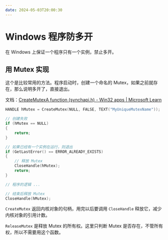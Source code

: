 ```yaml
---
date: 2024-05-03T20:00:30
---
```


# Windows 程序防多开

在 Windows 上保证一个程序只有一个实例，禁止多开。

## 用 Mutex 实现

这个是比较常用的方法。程序启动时，创建一个命名的 Mutex，如果之前就存在，那么说明多开了，直接退出。

文档：[CreateMutexA function (synchapi.h) - Win32 apps | Microsoft Learn](https://learn.microsoft.com/en-us/windows/win32/api/synchapi/nf-synchapi-createmutexa)

``` c
HANDLE hMutex = CreateMutex(NULL, FALSE, TEXT("MyUniqueMutexName"));

// 创建失败
if (hMutex == NULL)
{
    return;
}

// 如果已经有一个实例在运行，则退出
if (GetLastError() == ERROR_ALREADY_EXISTS)
{
    // 释放 Mutex
    CloseHandle(hMutex);
    return;
}

// 程序的逻辑 ...

// 结束后释放 Mutex
CloseHandle(hMutex);
```

`CreateMutex` 返回内核对象的句柄，用完以后要调用 `CloseHandle` 释放它，减少内核对象的引用计数。

`ReleaseMutex` 是释放 Mutex 的所有权。这里只判断 Mutex 是否存在，不管所有权，所以不需要用这个函数。
